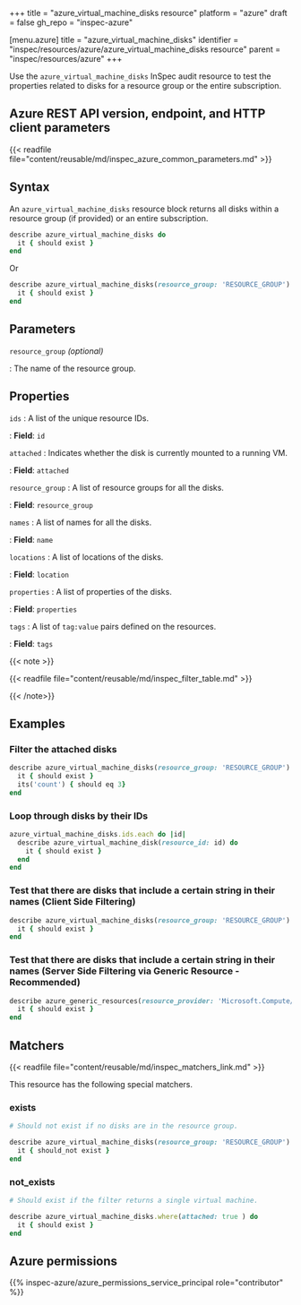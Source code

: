 +++
title = "azure_virtual_machine_disks resource"
platform = "azure"
draft = false
gh_repo = "inspec-azure"

[menu.azure]
title = "azure_virtual_machine_disks"
identifier = "inspec/resources/azure/azure_virtual_machine_disks resource"
parent = "inspec/resources/azure"
+++

Use the `azure_virtual_machine_disks` InSpec audit resource to test the properties related to disks for a resource group or the entire subscription.

## Azure REST API version, endpoint, and HTTP client parameters

{{< readfile file="content/reusable/md/inspec_azure_common_parameters.md" >}}

## Syntax

An `azure_virtual_machine_disks` resource block returns all disks within a resource group (if provided) or an entire subscription.

```ruby
describe azure_virtual_machine_disks do
  it { should exist }
end
```

Or

```ruby
describe azure_virtual_machine_disks(resource_group: 'RESOURCE_GROUP') do
  it { should exist }
end
```

## Parameters

`resource_group` _(optional)_

: The name of the resource group.

## Properties

`ids`
: A list of the unique resource IDs.

: **Field**: `id`

`attached`
: Indicates whether the disk is currently mounted to a running VM.

: **Field**: `attached`

`resource_group`
: A list of resource groups for all the disks.

: **Field**: `resource_group`

`names`
: A list of names for all the disks.

: **Field**: `name`

`locations`
: A list of locations of the disks.

: **Field**: `location`

`properties`
: A list of properties of the disks.

: **Field**: `properties`

`tags`
: A list of `tag:value` pairs defined on the resources.

: **Field**: `tags`

{{< note >}}

{{< readfile file="content/reusable/md/inspec_filter_table.md" >}}

{{< /note>}}

## Examples

### Filter the attached disks

```ruby
describe azure_virtual_machine_disks(resource_group: 'RESOURCE_GROUP').where(attached: true) do
  it { should exist }
  its('count') { should eq 3}
end
```

### Loop through disks by their IDs

```ruby
azure_virtual_machine_disks.ids.each do |id|
  describe azure_virtual_machine_disk(resource_id: id) do
    it { should exist }
  end
end
```

### Test that there are disks that include a certain string in their names (Client Side Filtering)

```ruby
describe azure_virtual_machine_disks(resource_group: 'RESOURCE_GROUP').where { name.include?('Windows') } do
  it { should exist }
end
```

### Test that there are disks that include a certain string in their names (Server Side Filtering via Generic Resource - Recommended)

```ruby
describe azure_generic_resources(resource_provider: 'Microsoft.Compute/disks', substring_of_name: 'Windows') do
  it { should exist }
end
```

## Matchers

{{< readfile file="content/reusable/md/inspec_matchers_link.md" >}}

This resource has the following special matchers.

### exists

```ruby
# Should not exist if no disks are in the resource group.

describe azure_virtual_machine_disks(resource_group: 'RESOURCE_GROUP') do
  it { should_not exist }
end
```

### not_exists

```ruby
# Should exist if the filter returns a single virtual machine.

describe azure_virtual_machine_disks.where(attached: true ) do
  it { should exist }
end
```

## Azure permissions

{{% inspec-azure/azure_permissions_service_principal role="contributor" %}}
